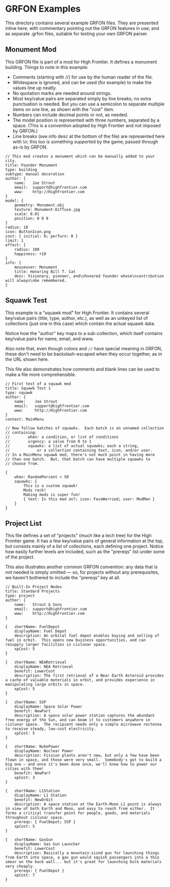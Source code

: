 # GRFON Examples

This directory contains several example GRFON files.  They are presented inline here, with commentary pointing out the GRFON features in use; and as separate .grfon files, suitable for testing your own GRFON parser.

## Monument Mod

This GRFON file is part of a mod for High Frontier.  It defines a monument building.  Things to note in this example:

- Comments (starting with //) for use by the human reader of the file.
- Whitespace is ignored, and can be used (for example) to make the values line up neatly.
- No quotation marks are needed around strings.
- Most key/value pairs are separated simply by line breaks; no extra punctuation is needed.  But you can use a semicolon to separate multiple items on one line, as shown with the "cost" item.
- Numbers can include decimal points or not, as needed.
- The model position is represented with three numbers, separated by a space.  (This is a convention adopted by High Frontier and not imposed by GRFON.)
- Line breaks (see info desc at the bottom of the file) are represented here with \n; this too is something supported by the game, passed through as-is by GRFON.

```
// This mod creates a monument which can be manually added to your city.
title: Founder Monument
type: building
subtype: manual decoration
author: {
    name:   Joe Strout
    email:  support@highfrontier.com
    www:    http://HighFrontier.com
}
model: {
    geometry: Monument.obj
    texture: Monument-Diffuse.jpg
    scale: 0.01
    position: 0 0 0
}
radius: 10
icon: ButtonIcon.png
cost: { initial: 0; perTurn: 0 }
limit: 1
effect: {
    radius: 100
    happiness: +10
}
info: {
    mouseover: Monument
    title: Honoring Bill T. Cat
    desc: Visionary, pioneer, and\nhonored founder whose\ncontribution will always\nbe remembered.
}
```

## Squawk Test

This example is a "squawk mod" for High Frontier.  It contains several key/value pairs (title, type, author, etc.), as well as an unkeyed list of collections (just one in this case) which contain the actual squawk data.

Notice how the "author" key maps to a sub-collection, which itself contains key/value pairs for name, email, and ww​w.

Also note that, even though colons and `//` have special meaning in GRFON, these don't need to be backslash-escaped when they occur together, as in the URL shown here.

This file also demonstrates how comments and blank lines can be used to make a file more comprehensible.

```
// First test of a squawk mod
title: Squawk Test 1
type: squawk
author: {
    name:    Joe Strout
    email:   support@highfrontier.com
    www:     http://HighFrontier.com
}
context: MainMenu

// Now follow batches of squawks.  Each batch is an unnamed collection
// containing:
//        when: a condition, or list of conditions
//        urgency: a value from 0 to 1
//        squawks: a list of actual squawks; each a string,
//            or a collection containing text, icon, and/or user.
// In a MainMenu squawk mod, there's not much point in having more
// than one batch.  But, that batch can have multiple squawks to
// choose from.

{
    when: RandomPercent < 50
    squawks: {
        This is a custom squawk!
        Mods rock!
        Making mods is super fun!
        { text: Is this mod on?; icon: FaceWorried; user: ModMan }
    }
}
```

## Project List

This file defines a set of "projects" (much like a tech tree) for the High Frontier game.  It has a few key/value pairs of general information at the top, but consists mainly of a list of collections, each defining one project.  Notice how easily further levels are included, such as the "prereqs" list under some of the project.

This also illustrates another common GRFON convention: any data that is not needed is simply omitted — so, for projects without any prerequisites, we haven't bothered to include the "prereqs" key at all.

```
// Built-In Project Nodes
title: Standard Projects
type: project
author: {
    name:   Strout & Sons
    email:  support@highfrontier.com
    www:    http://HighFrontier.com
}

{   shortName: FuelDepot
    displayName: Fuel Depot
    description: An orbital fuel depot enables buying and selling of fuel in orbit.  This opens new business opportunities, and can resupply larger facilities in cislunar space.
    xpCost: 5
}

{   shortName: NEARetrieval
    displayName: NEA Retrieval
    benefit: LowerCost
    description: The first retrieval of a Near Earth Asteroid provides a cache of valuable materials in orbit, and provides experience in manipulating large orbits in space.
    xpCost: 5
}

{   shortName: SSP
    displayName: Space Solar Power
    benefit: NewPart
    description: A space solar power station captures the abundant free energy of the Sun, and can beam it to customers anywhere in cislunar space.  The recipient needs only a simple microwave rectenna to receive steady, low-cost electricity.
    xpCost: 5
}

{   shortName: NukePower
    displayName: Nuclear Power
    description: Fission plants aren't new, but only a few have been flown in space, and those were very small.  Somebody's got to build a big one — and once it's been done once, we'll know how to power our cities with them!
    benefit: NewPart
    xpCost: 3
}

{   shortName: L1Station
    displayName: L1 Station
    benefit: NewOrbit
    description: A space station at the Earth-Moon L1 point is always in view of both Earth and Moon, and easy to reach from either.  It forms a critical transfer point for people, goods, and materials throughout cislunar space.
    prereqs: { FuelDepot; SSP }
    xpCost: 5
}

{   shortName: GasGun
    displayName: Gas Gun Launcher
    benefit: LowerCost
    description: Basically a mountain-sized gun for launching things from Earth into space, a gas gun would squish passengers into a thin smear on the back wall... but it's great for launching bulk materials very cheaply.
    prereqs: { FuelDepot }
    xpCost: 7
}
```
